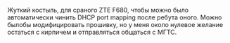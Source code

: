 Жуткий костыль, для сраного ZTE F680, чтобы можно было автоматически чинить DHCP port mapping после ребута оного.
Можно былобы модифицировать прошивку, но у меня около нулевое желание остаться с кирпичем и отправляться общаться с МГТС. 
